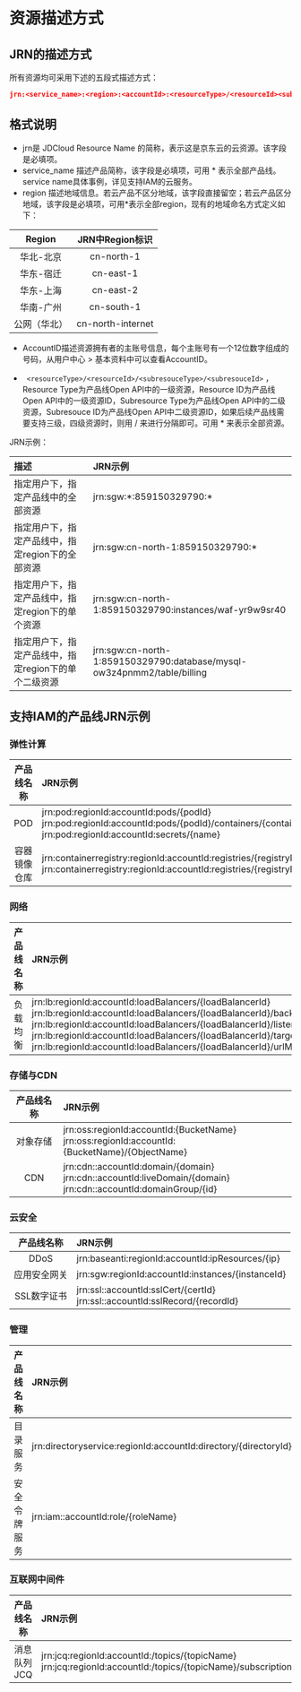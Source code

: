 # 资源描述方式

## JRN的描述方式

所有资源均可采用下述的五段式描述方式：

```JSON
jrn:<service_name>:<region>:<accountId>:<resourceType>/<resourceId><subresouceType>/<subresouceId>
```

## 格式说明

- jrn是 JDCloud Resource Name 的简称，表示这是京东云的云资源。该字段是必填项。
- service_name 描述产品简称，该字段是必填项，可用 * 表示全部产品线。service name具体事例，详见支持IAM的云服务。
- region 描述地域信息。若云产品不区分地域，该字段直接留空；若云产品区分地域，该字段是必填项，可用*表示全部region，现有的地域命名方式定义如下：

|  **Region**  | **JRN中Region标识** |
| :----------: | :-----------------: |
|  华北-北京   |     cn-north-1      |
|  华东-宿迁   |      cn-east-1      |
|  华东-上海   |      cn-east-2      |
|  华南-广州   |     cn-south-1      |
| 公网（华北） |  cn-north-internet  |

- AccountID描述资源拥有者的主账号信息，每个主账号有一个12位数字组成的号码，从用户中心 > 基本资料中可以查看AccountID。

- ` <resourceType>/<resourceId>/<subresouceType>/<subresouceId>` ， Resource Type为产品线Open API中的一级资源，Resource ID为产品线Open API中的一级资源ID，Subresource Type为产品线Open API中的二级资源，Subresouce ID为产品线Open API中二级资源ID，如果后续产品线需要支持三级，四级资源时，则用 / 来进行分隔即可。可用 * 来表示全部资源。

JRN示例：

| **描述**                                             | **JRN示例**                                                  |
| :--------------------------------------------------- | :----------------------------------------------------------- |
| 指定用户下，指定产品线中的全部资源                   | jrn:sgw:\*:859150329790:*                                    |
| 指定用户下，指定产品线中，指定region下的全部资源     | jrn:sgw:cn-north-1:859150329790:*                            |
| 指定用户下，指定产品线中，指定region下的单个资源     | jrn:sgw:cn-north-1:859150329790:instances/waf-yr9w9sr40      |
| 指定用户下，指定产品线中，指定region下的单个二级资源 | jrn:sgw:cn-north-1:859150329790:database/mysql-ow3z4pnmm2/table/billing |

## 支持IAM的产品线JRN示例

### 弹性计算

| 产品线名称 |                           JRN示例                            |
| :---------: | :---------------------------------------------------------- |
| POD        | jrn:pod:regionId:accountId:pods/{podId}<br>jrn:pod:regionId:accountId:pods/{podId}/containers/{containerName}<br/>jrn:pod:regionId:accountId:secrets/{name} |
|容器镜像仓库       |jrn:containerregistry:regionId:accountId:registries/{registryName}<br>jrn:containerregistry:regionId:accountId:registries/{registryName}/repositories/{repositoryName}|

### 网络

| 产品线名称 |                           JRN示例                            |
| :---------: | :---------------------------------------------------------- |
| 负载均衡   | jrn:lb:regionId:accountId:loadBalancers/{loadBalancerId}<br>jrn:lb:regionId:accountId:loadBalancers/{loadBalancerId}/backends/{backendId}<br>jrn:lb:regionId:accountId:loadBalancers/{loadBalancerId}/listeners/{listenerId}<br>jrn:lb:regionId:accountId:loadBalancers/{loadBalancerId}/targetGroups/{targetGroupId}<br>jrn:lb:regionId:accountId:loadBalancers/{loadBalancerId}/urlMaps/{urlMapId} |

### 存储与CDN

| 产品线名称 |                           JRN示例                            |
| :---------: | :---------------------------------------------------------- |
| 对象存储     | jrn:oss:regionId:accountId:{BucketName} <br> jrn:oss:regionId:accountId:{BucketName}/{ObjectName}|
| CDN| jrn:cdn::accountId:domain/{domain}<br>jrn:cdn::accountId:liveDomain/{domain}<br>jrn:cdn::accountId:domainGroup/{id}|

### 云安全

| 产品线名称 |                           JRN示例                            |
| :---------: | :---------------------------------------------------------- |
| DDoS         |   jrn:baseanti:regionId:accountId:ipResources/{ip}   |
| 应用安全网关 | jrn:sgw:regionId:accountId:instances/{instanceId} |
| SSL数字证书 |jrn:ssl::accountId:sslCert/{certId}<br>jrn:ssl::accountId:sslRecord/{recordId}|

### 管理

| 产品线名称 |                           JRN示例                            |
| :---------: | :---------------------------------------------------------- |
| 目录服务        |   jrn:directoryservice:regionId:accountId:directory/{directoryId}   |
| 安全令牌服务 | jrn:iam::accountId:role/{roleName}|

### 互联网中间件

| 产品线名称 |                           JRN示例                            |
| :---------: | :---------------------------------------------------------- |
| 消息队列JCQ | jrn:jcq:regionId:accountId:/topics/{topicName}<br>jrn:jcq:regionId:accountId:/topics/{topicName}/subscriptions/{consumerGroupId}|

